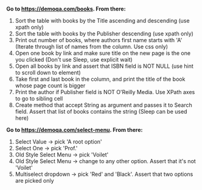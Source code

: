 __Go to https://demoqa.com/books. From there:__
1. Sort the table with books by the Title ascending and descending (use xpath only)
2. Sort the table with books by the Publisher descending (use xpath only)
3. Print out number of books, where authors first name starts with 'A' (Iterate through list of names from the column. Use css only)
4. Open one book by link and make sure title on the new page is the one you clicked (Don't use Sleep, use explicit wait)
5. Open all books by link and assert that ISBN field is NOT NULL (use hint to scroll down to element)
6. Take first and last book in the column, and print the title of the book whose page count is bigger
7. Print the author if Publisher field is NOT O'Reilly Media. Use XPath axes to go to sibling cell
8. Create method that accept String as argument and passes it to Search field. Assert that list of books contains the string (Sleep can be used here)

__Go to https://demoqa.com/select-menu. From there:__
1. Select Value -> pick 'A root option'
2. Select One -> pick 'Prof.'
3. Old Style Select Menu -> pick 'Voilet'
4. Old Style Select Menu -> change to any other option. Assert that it's not 'Voilet'
5. Multiselect dropdown -> pick 'Red' and 'Black'. Assert that two options are picked only